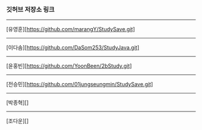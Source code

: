 ### 깃허브 저장소 링크
* * *
[유영훈][https://github.com/marangY/StudySave.git]
* * *
[이다솜][https://github.com/DaSom253/StudyJava.git]
* * *
[윤홍빈][https://github.com/YoonBeen/2bStudy.git]
* * *
[전승민][https://github.com/01jungseungmin/StudySave.git]
* * *
[박종혁][]
* * *
[조다운][]